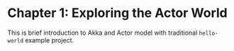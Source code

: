 # Chapter 1: Exploring the Actor World
This is brief introduction to Akka and Actor model with traditional `hello-world` example project.